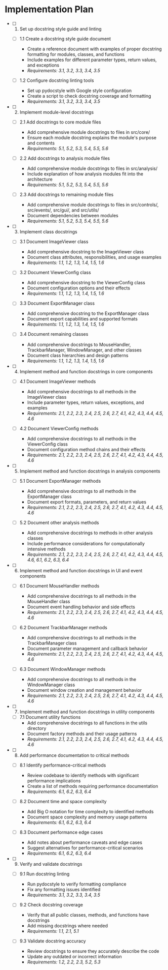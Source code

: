 # Implementation Plan

- [ ] 1. Set up docstring style guide and linting
  - [ ] 1.1 Create a docstring style guide document
    - Create a reference document with examples of proper docstring formatting for modules, classes, and functions
    - Include examples for different parameter types, return values, and exceptions
    - _Requirements: 3.1, 3.2, 3.3, 3.4, 3.5_
  
  - [ ] 1.2 Configure docstring linting tools
    - Set up pydocstyle with Google style configuration
    - Create a script to check docstring coverage and formatting
    - _Requirements: 3.1, 3.2, 3.3, 3.4, 3.5_

- [ ] 2. Implement module-level docstrings
  - [ ] 2.1 Add docstrings to core module files
    - Add comprehensive module docstrings to files in src/core/
    - Ensure each module docstring explains the module's purpose and contents
    - _Requirements: 5.1, 5.2, 5.3, 5.4, 5.5, 5.6_
  
  - [ ] 2.2 Add docstrings to analysis module files
    - Add comprehensive module docstrings to files in src/analysis/
    - Include explanation of how analysis modules fit into the architecture
    - _Requirements: 5.1, 5.2, 5.3, 5.4, 5.5, 5.6_
  
  - [ ] 2.3 Add docstrings to remaining module files
    - Add comprehensive module docstrings to files in src/controls/, src/events/, src/gui/, and src/utils/
    - Document dependencies between modules
    - _Requirements: 5.1, 5.2, 5.3, 5.4, 5.5, 5.6_

- [ ] 3. Implement class docstrings
  - [ ] 3.1 Document ImageViewer class
    - Add comprehensive docstring to the ImageViewer class
    - Document class attributes, responsibilities, and usage examples
    - _Requirements: 1.1, 1.2, 1.3, 1.4, 1.5, 1.6_
  
  - [ ] 3.2 Document ViewerConfig class
    - Add comprehensive docstring to the ViewerConfig class
    - Document configuration options and their effects
    - _Requirements: 1.1, 1.2, 1.3, 1.4, 1.5, 1.6_
  
  - [ ] 3.3 Document ExportManager class
    - Add comprehensive docstring to the ExportManager class
    - Document export capabilities and supported formats
    - _Requirements: 1.1, 1.2, 1.3, 1.4, 1.5, 1.6_
  
  - [ ] 3.4 Document remaining classes
    - Add comprehensive docstrings to MouseHandler, TrackbarManager, WindowManager, and other classes
    - Document class hierarchies and design patterns
    - _Requirements: 1.1, 1.2, 1.3, 1.4, 1.5, 1.6_

- [ ] 4. Implement method and function docstrings in core components
  - [ ] 4.1 Document ImageViewer methods
    - Add comprehensive docstrings to all methods in the ImageViewer class
    - Include parameter types, return values, exceptions, and examples
    - _Requirements: 2.1, 2.2, 2.3, 2.4, 2.5, 2.6, 2.7, 4.1, 4.2, 4.3, 4.4, 4.5, 4.6_
  
  - [ ] 4.2 Document ViewerConfig methods
    - Add comprehensive docstrings to all methods in the ViewerConfig class
    - Document configuration method chains and their effects
    - _Requirements: 2.1, 2.2, 2.3, 2.4, 2.5, 2.6, 2.7, 4.1, 4.2, 4.3, 4.4, 4.5, 4.6_

- [ ] 5. Implement method and function docstrings in analysis components
  - [ ] 5.1 Document ExportManager methods
    - Add comprehensive docstrings to all methods in the ExportManager class
    - Document export formats, parameters, and return values
    - _Requirements: 2.1, 2.2, 2.3, 2.4, 2.5, 2.6, 2.7, 4.1, 4.2, 4.3, 4.4, 4.5, 4.6_
  
  - [ ] 5.2 Document other analysis methods
    - Add comprehensive docstrings to methods in other analysis classes
    - Include performance considerations for computationally intensive methods
    - _Requirements: 2.1, 2.2, 2.3, 2.4, 2.5, 2.6, 2.7, 4.1, 4.2, 4.3, 4.4, 4.5, 4.6, 6.1, 6.2, 6.3, 6.4_

- [ ] 6. Implement method and function docstrings in UI and event components
  - [ ] 6.1 Document MouseHandler methods
    - Add comprehensive docstrings to all methods in the MouseHandler class
    - Document event handling behavior and side effects
    - _Requirements: 2.1, 2.2, 2.3, 2.4, 2.5, 2.6, 2.7, 4.1, 4.2, 4.3, 4.4, 4.5, 4.6_
  
  - [ ] 6.2 Document TrackbarManager methods
    - Add comprehensive docstrings to all methods in the TrackbarManager class
    - Document parameter management and callback behavior
    - _Requirements: 2.1, 2.2, 2.3, 2.4, 2.5, 2.6, 2.7, 4.1, 4.2, 4.3, 4.4, 4.5, 4.6_
  
  - [ ] 6.3 Document WindowManager methods
    - Add comprehensive docstrings to all methods in the WindowManager class
    - Document window creation and management behavior
    - _Requirements: 2.1, 2.2, 2.3, 2.4, 2.5, 2.6, 2.7, 4.1, 4.2, 4.3, 4.4, 4.5, 4.6_

- [ ] 7. Implement method and function docstrings in utility components
  - [ ] 7.1 Document utility functions
    - Add comprehensive docstrings to all functions in the utils directory
    - Document factory methods and their usage patterns
    - _Requirements: 2.1, 2.2, 2.3, 2.4, 2.5, 2.6, 2.7, 4.1, 4.2, 4.3, 4.4, 4.5, 4.6_

- [ ] 8. Add performance documentation to critical methods
  - [ ] 8.1 Identify performance-critical methods
    - Review codebase to identify methods with significant performance implications
    - Create a list of methods requiring performance documentation
    - _Requirements: 6.1, 6.2, 6.3, 6.4_
  
  - [ ] 8.2 Document time and space complexity
    - Add Big O notation for time complexity to identified methods
    - Document space complexity and memory usage patterns
    - _Requirements: 6.1, 6.2, 6.3, 6.4_
  
  - [ ] 8.3 Document performance edge cases
    - Add notes about performance caveats and edge cases
    - Suggest alternatives for performance-critical scenarios
    - _Requirements: 6.1, 6.2, 6.3, 6.4_

- [ ] 9. Verify and validate docstrings
  - [ ] 9.1 Run docstring linting
    - Run pydocstyle to verify formatting compliance
    - Fix any formatting issues identified
    - _Requirements: 3.1, 3.2, 3.3, 3.4, 3.5_
  
  - [ ] 9.2 Check docstring coverage
    - Verify that all public classes, methods, and functions have docstrings
    - Add missing docstrings where needed
    - _Requirements: 1.1, 2.1, 5.1_
  
  - [ ] 9.3 Validate docstring accuracy
    - Review docstrings to ensure they accurately describe the code
    - Update any outdated or incorrect information
    - _Requirements: 1.2, 2.2, 2.3, 5.2, 5.3_